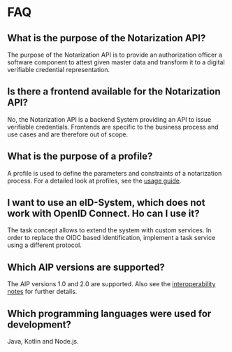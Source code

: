 # FAQ

## What is the purpose of the Notarization API?

The purpose of the Notarization API is to provide an authorization officer a software component to attest given master data and transform it to a digital verifiable credential representation.

## Is there a frontend available for the Notarization API?

No, the Notarization API is a backend System providing an API to issue verifiable credentials.
Frontends are specific to the business process and use cases and are therefore out of scope.

## What is the purpose of a profile?

A profile is used to define the parameters and constraints of a notarization process.
For a detailed look at profiles, see the [usage guide](admin/profiles.md).

## I want to use an eID-System, which does not work with OpenID Connect. Ho can I use it?

The task concept allows to extend the system with custom services.
In order to replace the OIDC based Identification, implement a task service using a different protocol.

## Which AIP versions are supported?

The AIP versions 1.0 and 2.0 are supported.
Also see the [interoperability notes](interoperability.md) for further details.

## Which programming languages were used for development?

Java, Kotlin and Node.js.
